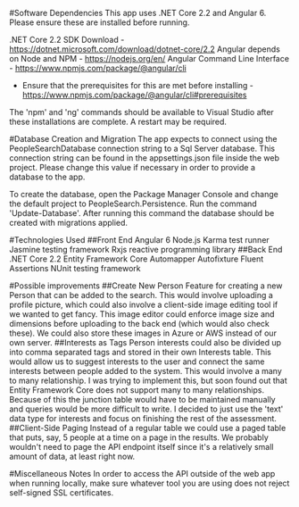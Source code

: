 #Software Dependencies
This app uses .NET Core 2.2 and Angular 6.  Please ensure these are installed before running.

.NET Core 2.2 SDK Download - https://dotnet.microsoft.com/download/dotnet-core/2.2
Angular depends on Node and NPM - https://nodejs.org/en/
Angular Command Line Interface - https://www.npmjs.com/package/@angular/cli
- Ensure that the prerequisites for this are met before installing - https://www.npmjs.com/package/@angular/cli#prerequisites

The 'npm' and 'ng' commands should be available to Visual Studio after these installations are complete.  A restart may be required.

#Database Creation and Migration
The app expects to connect using the PeopleSearchDatabase connection string to a Sql Server database.
This connection string can be found in the appsettings.json file inside the web project.
Please change this value if necessary in order to provide a database to the app.

To create the database, open the Package Manager Console and change the default project to PeopleSearch.Persistence.
Run the command 'Update-Database'.  After running this command the database should be created with migrations applied.

#Technologies Used
##Front End
Angular 6
Node.js
Karma test runner
Jasmine testing framework
Rxjs reactive programming library
##Back End
.NET Core 2.2
Entity Framework Core
Automapper
Autofixture
Fluent Assertions
NUnit testing framework

#Possible improvements
##Create New Person
Feature for creating a new Person that can be added to the search.
This would involve uploading a profile picture, which could also involve a client-side image editing tool if we wanted to get fancy.
This image editor could enforce image size and dimensions before uploading to the back end (which would also check these).
We could also store these images in Azure or AWS instead of our own server.
##Interests as Tags
Person interests could also be divided up into comma separated tags and stored in their own Interests table.
This would allow us to suggest interests to the user and connect the same interests between people added to the system.
This would involve a many to many relationship.
I was trying to implement this, but soon found out that Entity Framework Core does not support many to many relationships.
Because of this the junction table would have to be maintained manually and queries would be more difficult to write.
I decided to just use the 'text' data type for interests and focus on finishing the rest of the assessment.
##Client-Side Paging
Instead of a regular table we could use a paged table that puts, say, 5 people at a time on a page in the results.
We probably wouldn't need to page the API endpoint itself since it's a relatively small amount of data, at least right now.

#Miscellaneous Notes
In order to access the API outside of the web app when running locally, make sure whatever tool you are using does not reject self-signed SSL certificates.